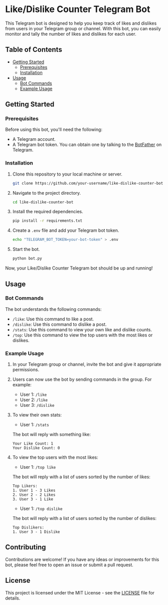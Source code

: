 # Like/Dislike Counter Telegram Bot

This Telegram bot is designed to help you keep track of likes and dislikes from users in your Telegram group or channel. With this bot, you can easily monitor and tally the number of likes and dislikes for each user.

## Table of Contents

- [Getting Started](#getting-started)
  - [Prerequisites](#prerequisites)
  - [Installation](#installation)
- [Usage](#usage)
  - [Bot Commands](#bot-commands)
  - [Example Usage](#example-usage)

## Getting Started

### Prerequisites

Before using this bot, you'll need the following:

- A Telegram account.
- A Telegram bot token. You can obtain one by talking to the [BotFather](https://core.telegram.org/bots#botfather) on Telegram.

### Installation

1. Clone this repository to your local machine or server.

   ```bash
   git clone https://github.com/your-username/like-dislike-counter-bot.git
   ```

2. Navigate to the project directory.

   ```bash
   cd like-dislike-counter-bot
   ```

3. Install the required dependencies.

   ```bash
   pip install -r requirements.txt
   ```

4. Create a `.env` file and add your Telegram bot token.

   ```bash
   echo "TELEGRAM_BOT_TOKEN=your-bot-token" > .env
   ```

5. Start the bot.

   ```bash
   python bot.py
   ```

Now, your Like/Dislike Counter Telegram bot should be up and running!

## Usage

### Bot Commands

The bot understands the following commands:

- `/like`: Use this command to like a post.
- `/dislike`: Use this command to dislike a post.
- `/stats`: Use this command to view your own like and dislike counts.
- `/top`: Use this command to view the top users with the most likes or dislikes.

### Example Usage

1. In your Telegram group or channel, invite the bot and give it appropriate permissions.

2. Users can now use the bot by sending commands in the group. For example:

   - User 1: `/like`
   - User 2: `/like`
   - User 3: `/dislike`

3. To view their own stats:

   - User 1: `/stats`

   The bot will reply with something like:

   ```
   Your Like Count: 1
   Your Dislike Count: 0
   ```

4. To view the top users with the most likes:

   - User 1: `/top like`

   The bot will reply with a list of users sorted by the number of likes:

   ```
   Top Likers:
   1. User 1 - 3 Likes
   2. User 2 - 2 Likes
   3. User 3 - 1 Like
   ```

   - User 1: `/top dislike`

   The bot will reply with a list of users sorted by the number of dislikes:

   ```
   Top Dislikers:
   1. User 3 - 1 Dislike
   ```

## Contributing

Contributions are welcome! If you have any ideas or improvements for this bot, please feel free to open an issue or submit a pull request.

## License

This project is licensed under the MIT License - see the [LICENSE](LICENSE) file for details.